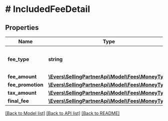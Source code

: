 # # IncludedFeeDetail

## Properties

Name | Type | Description | Notes
------------ | ------------- | ------------- | -------------
**fee_type** | **string** | The type of fee charged to a seller. |
**fee_amount** | [**\Evers\SellingPartnerApi\Model\Fees\MoneyType**](MoneyType.md) |  |
**fee_promotion** | [**\Evers\SellingPartnerApi\Model\Fees\MoneyType**](MoneyType.md) |  | [optional]
**tax_amount** | [**\Evers\SellingPartnerApi\Model\Fees\MoneyType**](MoneyType.md) |  | [optional]
**final_fee** | [**\Evers\SellingPartnerApi\Model\Fees\MoneyType**](MoneyType.md) |  |

[[Back to Model list]](../../README.md#models) [[Back to API list]](../../README.md#endpoints) [[Back to README]](../../README.md)
